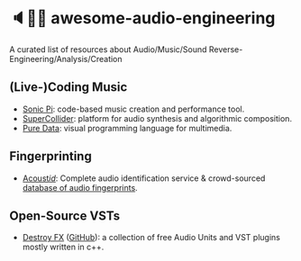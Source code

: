 # 🔈👨‍🔬 awesome-audio-engineering

A curated list of resources about Audio/Music/Sound Reverse-Engineering/Analysis/Creation

## (Live-)Coding Music

* [Sonic Pi](https://sonic-pi.net/): code-based music creation and performance tool.
* [SuperCollider](https://supercollider.github.io/): platform for audio synthesis and algorithmic composition.
* [Pure Data](https://puredata.info/): visual programming language for multimedia.

## Fingerprinting

* [Acoust*id*](https://acoustid.org/): Complete audio identification service & crowd-sourced [database of audio fingerprints](https://acoustid.org/database).

## Open-Source VSTs

* [Destroy FX](http://destroyfx.org/) ([GitHub](https://github.com/sophiapoirier/destroyfx)): a collection of free Audio Units and VST plugins mostly written in c++.
